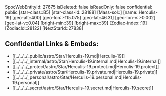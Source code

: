 ﻿---
location: [46.31,-115.075,400]
type: Star
tags:
- astro/Star

---
SpocWebEntityId: 27675
isDeleted: false
isReadOnly: false
confidential: public
[star-class::B5]
[star-class-id::28188]
[Mass-sol::]
[name::Herculis-19]
[geo-alt::400]
[geo-lon::-115.075]
[geo-lat::46.31]
[geo-lon-v::-0.002]
[geo-lat-v::0.04]
[bright-min::39]
[bright-max::39]
[Zodiac-index::19]
[ZodiacId::28122]
[NextStarId::27838]



## Confidential Links & Embeds: 
- [[../../../_public/astro/Star/Herculis-19.md|Herculis-19]] 
- [[../../../_internal/astro/Star/Herculis-19.internal.md|Herculis-19.internal]] 
- [[../../../_protect/astro/Star/Herculis-19.protect.md|Herculis-19.protect]] 
- [[../../../_private/astro/Star/Herculis-19.private.md|Herculis-19.private]] 
- [[../../../_personal/astro/Star/Herculis-19.personal.md|Herculis-19.personal]] 
- [[../../../_secret/astro/Star/Herculis-19.secret.md|Herculis-19.secret]]

